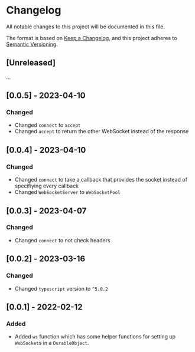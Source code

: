 # Changelog

All notable changes to this project will be documented in this file.

The format is based on [Keep a Changelog](https://keepachangelog.com/en/1.0.0/),
and this project adheres to [Semantic Versioning](https://semver.org/spec/v2.0.0.html).

## [Unreleased]

...
## [0.0.5] - 2023-04-10

### Changed

- Changed `connect` to `accept`
- Changed `accept` to return the other WebSocket instead of the response

## [0.0.4] - 2023-04-10

### Changed

- Changed `connect` to take a callback that provides the socket instead of specifiying every callback
- Changed `WebSocketServer` to `WebSocketPool`

## [0.0.3] - 2023-04-07

### Changed

- Changed `connect` to not check headers

## [0.0.2] - 2023-03-16

### Changed

- Changed `typescript` version to `^5.0.2`

## [0.0.1] - 2022-02-12

### Added

- Added `ws` function which has some helper functions for setting up `WebSocket`s in a `DurableObject`.
